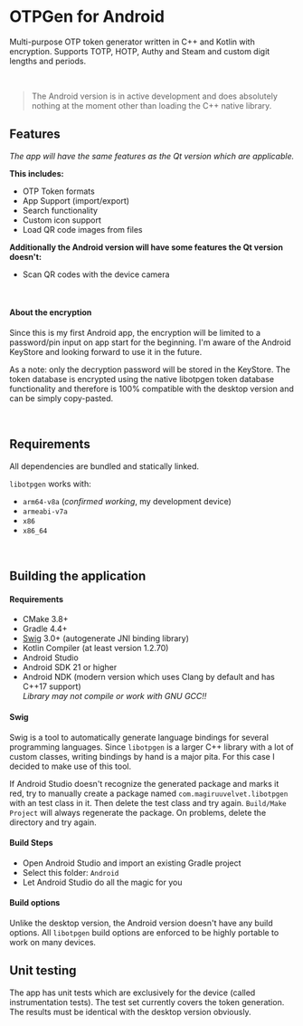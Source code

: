 # OTPGen for Android

Multi-purpose OTP token generator written in C++ and Kotlin with encryption.
Supports TOTP, HOTP, Authy and Steam and custom digit lengths and periods.

<br>

> The Android version is in active development and does absolutely nothing
> at the moment other than loading the C++ native library.

## Features

*The app will have the same features as the Qt version which are applicable.*

**This includes:**

 - OTP Token formats
 - App Support (import/export)
 - Search functionality
 - Custom icon support
 - Load QR code images from files

**Additionally the Android version will have some features the Qt version doesn't:**

 - Scan QR codes with the device camera

<br>

#### About the encryption

Since this is my first Android app, the encryption will be limited to a
password/pin input on app start for the beginning. I'm aware of the
Android KeyStore and looking forward to use it in the future.

As a note: only the decryption password will be stored in the KeyStore.
The token database is encrypted using the native libotpgen token database
functionality and therefore is 100% compatible with the desktop version and
can be simply copy-pasted.

<br>

## Requirements

All dependencies are bundled and statically linked.

`libotpgen` works with:

 - `arm64-v8a` (*confirmed working*, my development device)
 - `armeabi-v7a`
 - `x86`
 - `x86_64`

<br>

## Building the application

#### Requirements

 - CMake 3.8+
 - Gradle 4.4+
 - [Swig](https://github.com/swig/swig) 3.0+ (autogenerate JNI binding library)
 - Kotlin Compiler (at least version 1.2.70)
 - Android Studio
 - Android SDK 21 or higher
 - Android NDK (modern version which uses Clang by default and has C++17 support) <br>
   *Library may not compile or work with GNU GCC!!*

#### Swig

Swig is a tool to automatically generate language bindings for several programming languages.
Since `libotpgen` is a larger C++ library with a lot of custom classes, writing bindings by
hand is a major pita. For this case I decided to make use of this tool.

If Android Studio doesn't recognize the generated package and marks it red, try to manually
create a package named `com.magiruuvelvet.libotpgen` with an test class in it. Then delete
the test class and try again. `Build/Make Project` will always regenerate the package. On
problems, delete the directory and try again.

#### Build Steps

 - Open Android Studio and import an existing Gradle project
 - Select this folder: `Android`
 - Let Android Studio do all the magic for you

#### Build options

Unlike the desktop version, the Android version doesn't have any build options.
All `libotpgen` build options are enforced to be highly portable to work on
many devices.

## Unit testing

The app has unit tests which are exclusively for the device (called instrumentation tests).
The test set currently covers the token generation. The results must be identical with the
desktop version obviously.
